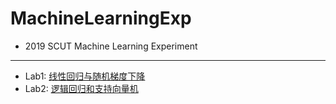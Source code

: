 # MachineLearningExp
+ 2019 SCUT Machine Learning Experiment

---

+ Lab1: [线性回归与随机梯度下降](https://www.zybuluo.com/wujiaju/note/1619872)
+ Lab2: [逻辑回归和支持向量机](https://www.zybuluo.com/wujiaju/note/1619984)